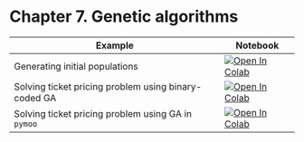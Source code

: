 
#  Chapter 7. Genetic algorithms

| Example  | Notebook  |
|---|---|
| Generating initial populations | [![Open In Colab](https://colab.research.google.com/assets/colab-badge.svg)](https://colab.research.google.com/github/Optimization-Algorithms-Book/Code-Listings/blob/main/Chapter%207/Listing%207.1_Generating_initial_populations.ipynb)  |
| Solving ticket pricing problem using binary-coded GA | [![Open In Colab](https://colab.research.google.com/assets/colab-badge.svg)](https://colab.research.google.com/github/Optimization-Algorithms-Book/Code-Listings/blob/main/Chapter%207/Listing%207.2_Ticket_pricing_GA.ipynb)  |
| Solving ticket pricing problem using GA in `pymoo` | [![Open In Colab](https://colab.research.google.com/assets/colab-badge.svg)](https://colab.research.google.com/github/Optimization-Algorithms-Book/Code-Listings/blob/main/Chapter%207/Listing%207.3_Ticket_pricing_Pymoo.ipynb)  |
